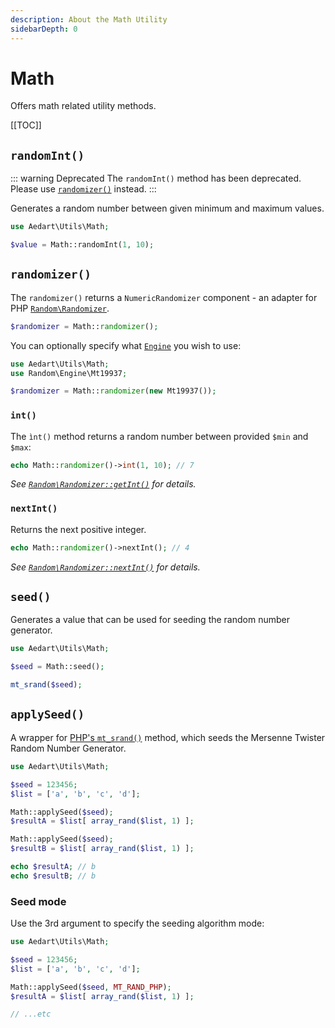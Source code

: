 ```yaml
---
description: About the Math Utility
sidebarDepth: 0
---
```


# Math

Offers math related utility methods.

[[TOC]]

## `randomInt()`

::: warning Deprecated
The `randomInt()` method has been deprecated. Please use [`randomizer()`](#randomizer) instead.
:::

Generates a random number between given minimum and maximum values.

```php
use Aedart\Utils\Math;

$value = Math::randomInt(1, 10);
```

## `randomizer()`

The `randomizer()` returns a `NumericRandomizer` component - an adapter for PHP [`Random\Randomizer`](https://www.php.net/manual/en/class.random-randomizer.php).  

```php
$randomizer = Math::randomizer();
```

You can optionally specify what [`Engine`](https://www.php.net/manual/en/class.random-engine.php) you wish to use:

```php
use Aedart\Utils\Math;
use Random\Engine\Mt19937;

$randomizer = Math::randomizer(new Mt19937());
```

### `int()`

The `ìnt()` method returns a random number between provided `$min` and `$max`:

```php
echo Math::randomizer()->int(1, 10); // 7
```

_See [`Random\Randomizer::getInt()`](https://www.php.net/manual/en/random-randomizer.getint.php) for details._

### `nextInt()`

Returns the next positive integer.

```php
echo Math::randomizer()->nextInt(); // 4
```

_See [`Random\Randomizer::nextInt()`](https://www.php.net/manual/en/random-randomizer.nextint.php) for details._

## `seed()`

Generates a value that can be used for seeding the random number generator.

```php
use Aedart\Utils\Math;

$seed = Math::seed();

mt_srand($seed);
```

## `applySeed()`

A wrapper for [PHP's `mt_srand()`](https://www.php.net/manual/en/function.mt-srand) method, which seeds the Mersenne Twister Random Number Generator.

```php
use Aedart\Utils\Math;

$seed = 123456;
$list = ['a', 'b', 'c', 'd'];

Math::applySeed($seed);
$resultA = $list[ array_rand($list, 1) ];

Math::applySeed($seed);
$resultB = $list[ array_rand($list, 1) ];

echo $resultA; // b
echo $resultB; // b
```

### Seed mode

Use the 3rd argument to specify the seeding algorithm mode: 

```php
use Aedart\Utils\Math;

$seed = 123456;
$list = ['a', 'b', 'c', 'd'];

Math::applySeed($seed, MT_RAND_PHP);
$resultA = $list[ array_rand($list, 1) ];

// ...etc
```
